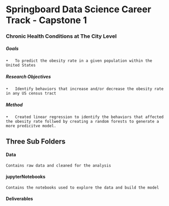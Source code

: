 # Springboard Data Science Career Track - Capstone 1
### Chronic Health Conditions at The City Level

##### Goals
	•	To predict the obesity rate in a given population within the United States
##### Research Objectives
	•	Identify behaviors that increase and/or decrease the obesity rate in any US census tract
##### Method
	•	Created linear regression to identify the behaviors that affected the obesity rate follwed by creating a random forests to generate a more predicitve model.

## Three Sub Folders
#### Data
	Contains raw data and cleaned for the analysis
#### jupyterNotebooks
	Contains the notebooks used to explore the data and build the model
#### Deliverables